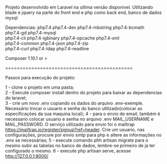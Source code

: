 Projeto desenvolvido em Laravel na ultima versão disponivel. Utilizando blade e jquery na parte do front end e php como back end, banco de dados mysql

Dependencias: 
php7.4           php7.4-dev       php7.4-mbstring  php7.4-bcmath    
php7.4-gd        php7.4-mysql         
php7.4-cli       php7.4-igbinary  php7.4-opcache   php7.4-xml     
php7.4-common    php7.4-json      php7.4-zip     
php7.4-curl      php7.4-ldap      php7.4-readline

Composer 1.10.1 or >

============================================


Passos para execução do projeto:

1 - clone o projeto em uma pasta;<br>
2 - Execute composer install dentro do projeto para baixar as dependencias do laravel;<br>
3 - crie um novo .env copiando os dados do arquivo .env-exemple. Necessário trocar o usuario e senha do banco utilizado(colocar as especificações da sua maquina local);
4 - para o envio de email, também é necessario colocar usuario e senha no arquivo .env MAIL_USERNAME e MAIL_PASSWORD. O serviço utilizado para envio foi o mailtrap https://mailtrap.io/register/signup?ref=header. Crie um usuario, nas configurações, procure por envio smtp para php e altere as informações no .env se necessárias;
5 - execute comando phh artisan migrate para o mesmo subir as tabelas no banco de dados, lembre-se primeiro de ja ter configurado o mesmo.
6 - execute php artisan serve, acesse http://127.0.0.1:8000/

